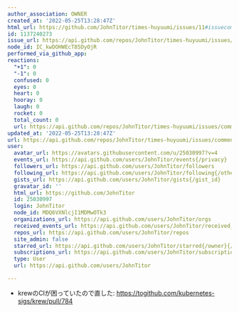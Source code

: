 ```yaml
---
author_association: OWNER
created_at: '2022-05-25T13:28:47Z'
html_url: https://github.com/JohnTitor/times-huyuumi/issues/11#issuecomment-1137240273
id: 1137240273
issue_url: https://api.github.com/repos/JohnTitor/times-huyuumi/issues/11
node_id: IC_kwDOHWEcT85DyOjR
performed_via_github_app: 
reactions:
  "+1": 0
  "-1": 0
  confused: 0
  eyes: 0
  heart: 0
  hooray: 0
  laugh: 0
  rocket: 0
  total_count: 0
  url: https://api.github.com/repos/JohnTitor/times-huyuumi/issues/comments/1137240273/reactions
updated_at: '2022-05-25T13:28:47Z'
url: https://api.github.com/repos/JohnTitor/times-huyuumi/issues/comments/1137240273
user:
  avatar_url: https://avatars.githubusercontent.com/u/25030997?v=4
  events_url: https://api.github.com/users/JohnTitor/events{/privacy}
  followers_url: https://api.github.com/users/JohnTitor/followers
  following_url: https://api.github.com/users/JohnTitor/following{/other_user}
  gists_url: https://api.github.com/users/JohnTitor/gists{/gist_id}
  gravatar_id: ''
  html_url: https://github.com/JohnTitor
  id: 25030997
  login: JohnTitor
  node_id: MDQ6VXNlcjI1MDMwOTk3
  organizations_url: https://api.github.com/users/JohnTitor/orgs
  received_events_url: https://api.github.com/users/JohnTitor/received_events
  repos_url: https://api.github.com/users/JohnTitor/repos
  site_admin: false
  starred_url: https://api.github.com/users/JohnTitor/starred{/owner}{/repo}
  subscriptions_url: https://api.github.com/users/JohnTitor/subscriptions
  type: User
  url: https://api.github.com/users/JohnTitor

---
```

- krewのCIが困っていたので直した: https://togithub.com/kubernetes-sigs/krew/pull/784